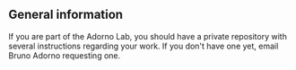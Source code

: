 ## General information
If you are part of the Adorno Lab, you should have a private repository with several instructions regarding your work. If you don't have one yet, email Bruno Adorno requesting one.

   
